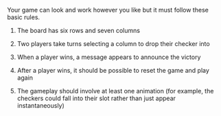 
Your game can look and work however you like but it must follow these basic rules.

1.  The board has six rows and seven columns
    
2.  Two players take turns selecting a column to drop their checker into
    
3.  When a player wins, a message appears to announce the victory
    
4.  After a player wins, it should be possible to reset the game and play again
    
5.  The gameplay should involve at least one animation (for example, the checkers could fall into their slot rather than just appear instantaneously)